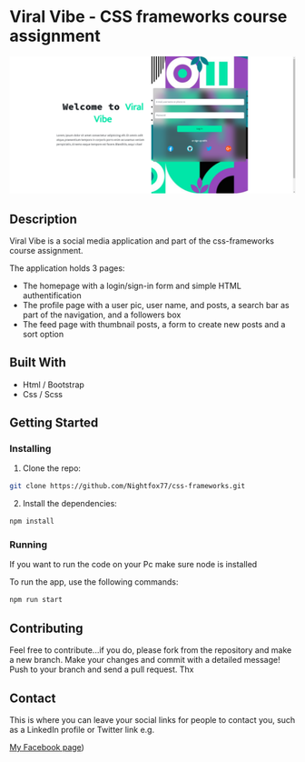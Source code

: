 # Viral Vibe - CSS frameworks course assignment

![image](https://github.com/Nightfox77/css-frameworks/blob/8e48d079b2c6856eb7749ccce2de9c248463258c/images/Screenshots/Viral-Vibe-Homepage.png)



## Description

Viral Vibe is a social media application and part of the css-frameworks course assignment.

The application holds 3 pages:

- The homepage with a login/sign-in form and simple HTML authentification 
- The profile page with a user pic, user name, and posts, a search bar as part of the navigation, and a followers box
- The feed page with thumbnail posts, a form to create new posts and a sort option

## Built With

- Html / Bootstrap
- Css / Scss

## Getting Started

### Installing



1. Clone the repo:

```bash
git clone https://github.com/Nightfox77/css-frameworks.git
```

2. Install the dependencies:

```bash
npm install
```

### Running

If you want to run the code on your Pc make sure node is installed

To run the app, use the following commands:

```bash
npm run start
```

## Contributing

Feel free to contribute...if you do, please fork from the repository and make a new branch.
Make your changes and commit with a detailed message!
Push to your branch and send a pull request.
Thx

## Contact

This is where you can leave your social links for people to contact you, such as a LinkedIn profile or Twitter link e.g.

[My Facebook page](https://www.facebook.com/micha.baeuml))



